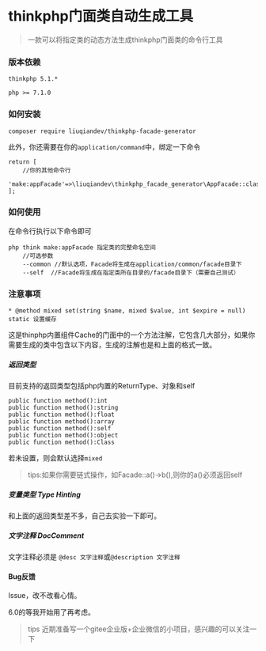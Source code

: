 # thinkphp门面类自动生成工具

> 一款可以将指定类的动态方法生成thinkphp门面类的命令行工具

### 版本依赖

```
thinkphp 5.1.*

php >= 7.1.0
```

### 如何安装

```
composer require liuqiandev/thinkphp-facade-generator
```

此外，你还需要在你的`application/command`中，绑定一下命令

```
return [
    //你的其他命令行
    'make:appFacade'=>\liuqiandev\thinkphp_facade_generator\AppFacade::class,
];
```

### 如何使用

在命令行执行以下命令即可
```
php think make:appFacade 指定类的完整命名空间
    //可选参数
    --common //默认选项，Facade将生成在application/common/facade目录下
    --self  //Facade将生成在指定类所在目录的/facade目录下（需要自己测试）
```

### 注意事项

```
* @method mixed set(string $name, mixed $value, int $expire = null) static 设置缓存
```

这是thinphp内置组件Cache的门面中的一个方法注解，它包含几大部分，如果你需要生成的类中包含以下内容，生成的注解也是和上面的格式一致。

##### 返回类型

目前支持的返回类型包括php内置的ReturnType、对象和self
```
public function method():int
public function method():string
public function method():float
public function method():array
public function method():self
public function method():object
public function method():Class
```

若未设置，则会默认选择`mixed`

> tips:如果你需要链式操作，如Facade::a()->b(),则你的a()必须返回self

##### 变量类型 Type Hinting

和上面的返回类型差不多，自己去实验一下即可。

##### 文字注释 DocComment

文字注释必须是 `@desc 文字注释`或`@description 文字注释`

#### Bug反馈

Issue，改不改看心情。

6.0的等我开始用了再考虑。

> tips 近期准备写一个gitee企业版+企业微信的小项目，感兴趣的可以关注一下
